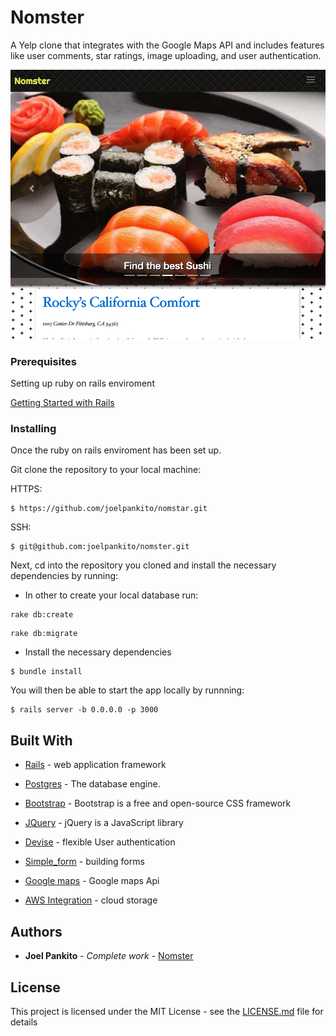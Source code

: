 # Nomster

A Yelp clone that integrates with the Google Maps API and includes features like user comments, star ratings, image uploading, and user authentication.

![nomster](/app/assets/images/nomster.png)


### Prerequisites

Setting up ruby on rails enviroment

[Getting Started with Rails](https://guides.rubyonrails.org/v5.0/getting_started.html)

### Installing

Once the ruby on rails enviroment has been set up.

Git clone the repository to your local machine:

HTTPS:
```
$ https://github.com/joelpankito/nomstar.git
```
SSH:
```
$ git@github.com:joelpankito/nomster.git

```
Next, cd into the repository you cloned and install the necessary dependencies by running:
* In other to create your local database run:
```
rake db:create
```
```
rake db:migrate
```
* Install the necessary dependencies
```
$ bundle install
```
You will then be able to start the app locally by runnning:
```
$ rails server -b 0.0.0.0 -p 3000
```


## Built With

* [Rails](https://rubyonrails.org/) - web application framework

* [Postgres](https://www.postgresql.org/) - The database engine.

* [Bootstrap](https://getbootstrap.com/) - Bootstrap is a free and open-source CSS framework

* [JQuery](https://jquery.com/) - jQuery is a JavaScript library 

* [Devise](https://github.com/heartcombo/devise) - flexible User authentication 

* [Simple_form](https://github.com/heartcombo/simple_form) - building forms

* [Google maps](https://developers.google.com/maps/documentation/javascript/get-api-key) - Google maps Api

* [AWS Integration](https://aws.amazon.com/) - cloud storage


## Authors

* **Joel Pankito** - *Complete work* - [Nomster](https://github.com/joelpankito)

## License

This project is licensed under the MIT License - see the [LICENSE.md](LICENSE.md) file for details
